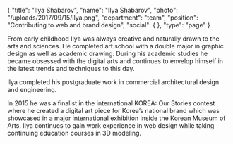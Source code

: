 {
  "title": "Ilya Shabarov",
  "name": "Ilya Shabarov",
  "photo": "/uploads/2017/09/15/Ilya.png",
  "department": "team",
  "position": "Contributing to web and brand design",
  "social": {
  },
  "type": "page"
}


From early childhood Ilya was always creative and naturally drawn to the arts and sciences. He completed art school with a double major in graphic design as well as academic drawing. During his academic studies he became obsessed with the digital arts and continues to envelop himself in the latest trends and techniques to this day.

Ilya completed his postgraduate work in commercial architectural design and engineering.

In 2015 he was a finalist in the international KOREA: Our Stories contest where he created a digital art piece for Korea’s national brand which was showcased in a major international exhibition inside the Korean Museum of Arts. Ilya continues to gain work experience in web design while taking continuing education courses in 3D modeling.